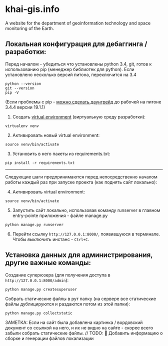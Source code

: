 # khai-gis.info
A website for the department of geoinformation technology and space monitoring of the Earth.

## Локальная конфигурация для дебаггинга / разработки:
Перед началом - убедиться что установлены python 3.4, git, готов к использованию pip (менеджер библиотек для python). Если установлено несколько версий питона, переключится на 3.4
```
python --version
git --version
pip -V
```
(Если проблемы с pip - [можно сделать даунгрейд](https://stackoverflow.com/questions/62084243/pip-doesnt-work-after-upgrade-on-python-3-4-windows-10-how-to-downgrade) до рабочей на питоне 3.4.4 версии 19.1.1)
1. Создать [virtual environment](https://uoa-eresearch.github.io/eresearch-cookbook/recipe/2014/11/26/python-virtual-env/) (виртуальную среду разработки):
```
virtualenv venv
```
2. Активировать новый virtual environment:
```
source venv/bin/activate
```
3. Установить в него пакеты из requirements.txt:
```
pip install -r requirements.txt
```
___

Следующие шаги предпринимаются перед непосредственно началом работы каждый раз при запуске проекта (как поднять сайт локально):

4. Активировать virtual environment:
```
source venv/bin/activate
```
5. Запустить сайт локально, использовав команду runserver в главном entry-pointе приложения - файле manage.py
```
python manage.py runserver
```
6. Перейти ссылку `http://127.0.0.1:8000/`, появившуюся в терминале. Чтобы *выключить* инстанс - `Ctrl+C`.

## Установка данных для администрирования, другие важные команды:
Создание суперюзера (для получения доступа в `http://127.0.0.1:8000/admin`):
```
python manage.py createsuperuser
```
Собрать статические файлы в рут папку (на сервере все статические файлы дублицируются и раздаются потом из этой папки):
```
python manage.py collectstatic
```
ЗАМЕТКА: Если на сайт была добавлена картинка / вордовский документ со ссылкой на него, и их не видно на сайте - скорее всего забыли собрать статические файлы.
// TODO: 🐄 Добавить информацию о сборке и генерации файлов локализации
